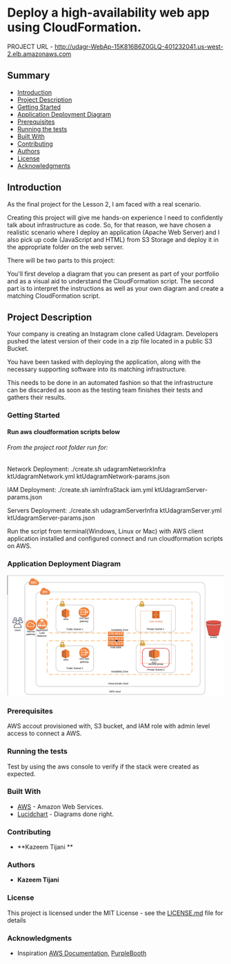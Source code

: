 # Deploy a high-availability web app using CloudFormation.

PROJECT URL - http://udagr-WebAp-15K816B6Z0GLQ-401232041.us-west-2.elb.amazonaws.com

## Summary
* [Introduction](#Introduction)
* [Project Description](#Project-Description)
* [Getting Started](#Getting-Started)
* [Application Deployment Diagram](#Application-Deployment-Diagram)
* [Prerequisites](#Prerequisites)
* [Running the tests](#Running-the-tests)
* [Built With](#Built-With)
* [Contributing](#Contributing)
* [Authors](#Authors)
* [License](#License)
* [Acknowledgments](#Acknowledgments)

## Introduction

As the final project for the Lesson 2, I am faced with a real scenario.

Creating this project will give me hands-on experience I need to confidently talk about infrastructure as code. So, for that reason, we have chosen a realistic scenario where I deploy an application (Apache Web Server) and I also pick up code (JavaScript and HTML) from S3 Storage and deploy it in the appropriate folder on the web server.

There will be two parts to this project:

You'll first develop a diagram that you can present as part of your portfolio and as a visual aid to understand the CloudFormation script.
The second part is to interpret the instructions as well as your own diagram and create a matching CloudFormation script.

## Project Description

Your company is creating an Instagram clone called Udagram. Developers pushed the latest version of their code in a zip file located in a public S3 Bucket.

You have been tasked with deploying the application, along with the necessary supporting software into its matching infrastructure.

This needs to be done in an automated fashion so that the infrastructure can be discarded as soon as the testing team finishes their tests and gathers their results.

### Getting Started
#### Run aws cloudformation scripts below

###### From the project root folder run for:

Network Deployment: ./create.sh udagramNetworkInfra ktUdagramNetwork.yml ktUdagramNetwork-params.json

IAM Deployment: ./create.sh iamInfraStack iam.yml ktUdagramServer-params.json

Servers Deployment:  ./create.sh udagramServerInfra ktUdagramServer.yml ktUdagramServer-params.json

Run the script from terminal(Windows, Linux or Mac) with AWS client application installed and configured connect and run cloudformation scripts on AWS.

### Application Deployment Diagram
  <img src="UdagramCloudInfraDiagram.png">
  
### Prerequisites

AWS accout provisioned with, S3 bucket,  and IAM role with admin level access to connect a AWS. 


### Running the tests
Test by using the aws console to verify if the stack were created as expected.


### Built With

* [AWS](https://aws.amazon.com/) - Amazon Web Services.
* [Lucidchart](https://www.lucidchart.com/pages/?noHomepageRedirect=true) - Diagrams done right.


### Contributing
* **Kazeem Tijani ** 


### Authors

* **Kazeem Tijani** 


### License

This project is licensed under the MIT License - see the [LICENSE.md](LICENSE.md) file for details

### Acknowledgments

* Inspiration [AWS Documentation](https://docs.aws.amazon.com/redshift/latest/dg/r_CREATE_TABLE_NEW.html),
[PurpleBooth](https://gist.github.com/PurpleBooth/109311bb0361f32d87a2)

